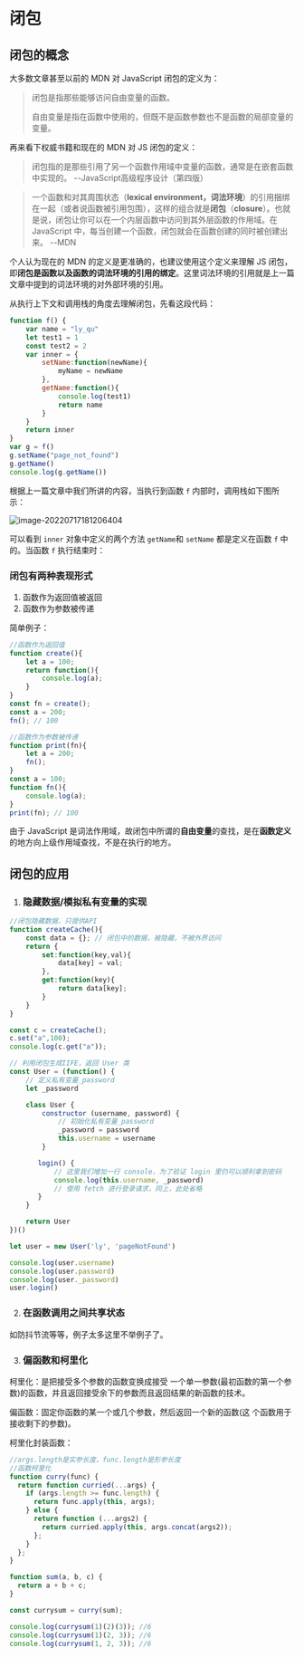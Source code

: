 # 闭包

## 闭包的概念

大多数文章甚至以前的 MDN 对 JavaScript 闭包的定义为：

> 闭包是指那些能够访问自由变量的函数。
>
> 自由变量是指在函数中使用的，但既不是函数参数也不是函数的局部变量的变量。

再来看下权威书籍和现在的 MDN 对 JS 闭包的定义：

> 闭包指的是那些引用了另一个函数作用域中变量的函数，通常是在嵌套函数中实现的。
> --JavaScript高级程序设计（第四版）

> 一个函数和对其周围状态（**lexical environment，词法环境**）的引用捆绑在一起（或者说函数被引用包围），这样的组合就是**闭包**（**closure**）。也就是说，闭包让你可以在一个内层函数中访问到其外层函数的作用域。在 JavaScript 中，每当创建一个函数，闭包就会在函数创建的同时被创建出来。
> --MDN

个人认为现在的 MDN 的定义是更准确的，也建议使用这个定义来理解 JS 闭包，即**闭包是函数以及函数的词法环境的引用的绑定**。这里词法环境的引用就是上一篇文章中提到的词法环境的对外部环境的引用。

从执行上下文和调用栈的角度去理解闭包，先看这段代码：

```javascript
function f() {
    var name = "ly_qu"
    let test1 = 1
    const test2 = 2
    var inner = { 
        setName:function(newName){
            myName = newName
        },
        getName:function(){
            console.log(test1)
            return name
        }
    }
    return inner
}
var g = f()
g.setName("page_not_found")
g.getName()
console.log(g.getName())
```

根据上一篇文章中我们所讲的内容，当执行到函数 `f` 内部时，调用栈如下图所示：

![image-20220717181206404](https://cdn.jsdelivr.net/gh/qulingyuan/ly_picture@master/img/202207171812456.png)

可以看到 `inner` 对象中定义的两个方法 `getName`和 `setName` 都是定义在函数 `f` 中的。当函数 `f` 执行结束时：





### 闭包有两种表现形式

1. 函数作为返回值被返回
2. 函数作为参数被传递

简单例子：

```javascript
//函数作为返回值
function create(){
    let a = 100;
    return function(){
        console.log(a);
    }
}
const fn = create();
const a = 200;
fn(); // 100

//函数作为参数被传递
function print(fn){
    let a = 200;
    fn();
}
const a = 100;
function fn(){
    console.log(a);
}
print(fn); // 100
```

由于 JavaScript 是词法作用域，故闭包中所谓的**自由变量**的查找，是在**函数定义**的地方向上级作用域查找，不是在执行的地方。

## 闭包的应用

1. ### 隐藏数据/模拟私有变量的实现

```javascript
//闭包隐藏数据，只提供API
function createCache(){
    const data = {}; // 闭包中的数据，被隐藏，不被外界访问
    return {
        set:function(key,val){
            data[key] = val;
        },
        get:function(key){
            return data[key];
        }
    }
}

const c = createCache();
c.set("a",100);
console.log(c.get("a"));
```

```javascript
// 利用闭包生成IIFE，返回 User 类
const User = (function() {
    // 定义私有变量_password
    let _password

    class User {
        constructor (username, password) {
            // 初始化私有变量_password
            _password = password
            this.username = username
        }

       login() {
           // 这里我们增加一行 console，为了验证 login 里仍可以顺利拿到密码
           console.log(this.username, _password)
           // 使用 fetch 进行登录请求，同上，此处省略
       }
    }

    return User
})()

let user = new User('ly', 'pageNotFound')

console.log(user.username)
console.log(user.password)
console.log(user._password)
user.login()
```

2. ### 在函数调用之间共享状态

如防抖节流等等，例子太多这里不举例子了。

3. ### 	偏函数和柯里化

柯里化：是把接受多个参数的函数变换成接受 一个单一参数(最初函数的第一个参数)的函数，并且返回接受余下的参数而且返回结果的新函数的技术。

偏函数：固定你函数的某一个或几个参数，然后返回一个新的函数(这 个函数用于接收剩下的参数)。

柯里化封装函数：

```javascript
//args.length是实参长度，func.length是形参长度
//函数柯里化
function curry(func) {
  return function curried(...args) {
    if (args.length >= func.length) {
      return func.apply(this, args);
    } else {
      return function (...args2) {
        return curried.apply(this, args.concat(args2));
      };
    }
  };
}

function sum(a, b, c) {
  return a + b + c;
}

const currysum = curry(sum);

console.log(currysum(1)(2)(3)); //6
console.log(currysum(1)(2, 3)); //6
console.log(currysum(1, 2, 3)); //6
```

